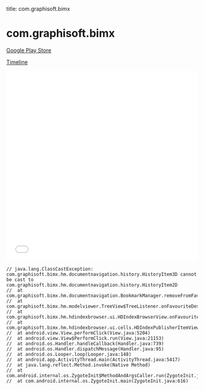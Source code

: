title: com.graphisoft.bimx

# com.graphisoft.bimx

[Google Play Store](https://play.google.com/store/apps/details?id=com.graphisoft.bimx)

[Timeline](./vis-timeline.html)

<iframe src="./vis-timeline.html" width="100%" height="500px" style="border:none;"></iframe>

```
// java.lang.ClassCastException: com.graphisoft.bimx.hm.documentnavigation.history.HistoryItem3D cannot be cast to com.graphisoft.bimx.hm.documentnavigation.history.HistoryItem2D
// 	at com.graphisoft.bimx.hm.documentnavigation.BookmarkManager.removeFromFavorites(BookmarkManager.java:150)
// 	at com.graphisoft.bimx.hm.modelviewer.TreeView$TreeListener.onFavouriteDeselected(TreeView.java:390)
// 	at com.graphisoft.bimx.hm.hdindexbrowser.ui.HDIndexBrowserView.onFavouriteDeselected(HDIndexBrowserView.java:119)
// 	at com.graphisoft.bimx.hm.hdindexbrowser.ui.cells.HDIndexPublisherItemView$2.onClick(HDIndexPublisherItemView.java:236)
// 	at android.view.View.performClick(View.java:5204)
// 	at android.view.View$PerformClick.run(View.java:21153)
// 	at android.os.Handler.handleCallback(Handler.java:739)
// 	at android.os.Handler.dispatchMessage(Handler.java:95)
// 	at android.os.Looper.loop(Looper.java:148)
// 	at android.app.ActivityThread.main(ActivityThread.java:5417)
// 	at java.lang.reflect.Method.invoke(Native Method)
// 	at com.android.internal.os.ZygoteInit$MethodAndArgsCaller.run(ZygoteInit.java:726)
// 	at com.android.internal.os.ZygoteInit.main(ZygoteInit.java:616)

```




